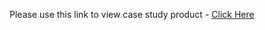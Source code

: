 Please use this link to view case study product - [Click Here](https://github.com/MuzammilSharieff/Projects/blob/main/R%20Projects/Google_DA_Capstone_Cyclistic_Case_Study/Case%20Study_%20How%20does%20a%20bike-share%20company%20navigate%20speedy%20success.md)
